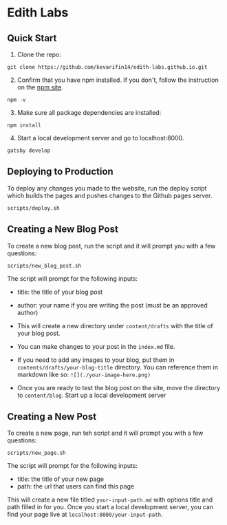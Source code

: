# Edith Labs

## Quick Start

1. Clone the repo:

```
git clone https://github.com/kevarifin14/edith-labs.github.io.git
```

2. Confirm that you have npm installed. If you don't, follow the instruction on the [npm site](https://www.npmjs.com/get-npm).

```
npm -v
```

3. Make sure all package dependencies are installed:

```
npm install
```

4. Start a local development server and go to localhost:8000.

```
gatsby develop
```

## Deploying to Production

To deploy any changes you made to the website, run the deploy script which builds the pages and pushes changes to the Github pages server.
```
scripts/deploy.sh
```

## Creating a New Blog Post

To create a new blog post, run the script and it will prompt you with a few questions:
```
scripts/new_blog_post.sh
```
The script will prompt for the following inputs:
* title: the title of your blog post
* author: your name if you are writing the post (must be an approved author)

* This will create a new directory under `content/drafts` with the title of your blog post.
* You can make changes to your post in the `index.md` file.
* If you need to add any images to your blog, put them in `contents/drafts/your-blog-title` directory. You can reference them in markdown like so: `![](./your-image-here.png)`
* Once you are ready to test the blog post on the site, move the directory to `content/blog`. Start up a local development server

## Creating a New Post

To create a new page, run teh script and it will prompt you with a few questions:
```
scripts/new_page.sh
```
The script will prompt for the following inputs:
* title: the title of your new page
* path: the url that users can find this page

This will create a new file titled `your-input-path.md` with options title and path filled in for you. Once you start a local development server, you can find your page live at `localhost:8000/your-input-path`.